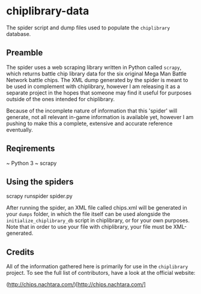 chiplibrary-data
==================
The spider script and dump files used to populate the `chiplibrary` database.

Preamble
---------------
The spider uses a web scraping library written in Python called `scrapy`, which returns battle chip library data for the six original Mega Man Battle Network battle chips.  The XML dump generated by the spider is meant to be used in complement with chiplibrary, however I am releasing it as a separate project in the hopes that someone may find it useful for purposes outside of the ones intended for chiplibrary.

Because of the incomplete nature of information that this 'spider' will generate, not all relevant in-game information is available yet, however I am pushing to make this a complete, extensive and accurate reference eventually.

Reqirements
---------------
~ Python 3
~ scrapy

Using the spiders
---------------
scrapy runspider spider.py

After running the spider, an XML file called chips.xml will be generated in your `dumps` folder, in which the file itself can be used alongside the `initialize_chiplibrary_db` script in chiplibrary, or for your own purposes.  Note that in order to use your file with chiplibrary, your file must be XML-generated.

Credits
---------------
All of the information gathered here is primarily for use in the `chiplibrary` project.  To see the full list of contributors, have a look at the official website:

(http://chips.nachtara.com/)[http://chips.nachtara.com/]
